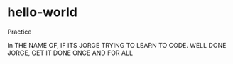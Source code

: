 # hello-world
Practice





In THE NAME OF, IF ITS JORGE TRYING TO LEARN TO CODE. WELL DONE JORGE, GET IT DONE ONCE AND FOR ALL
